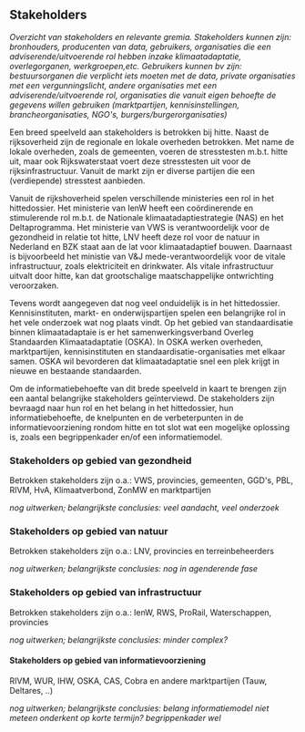 ## Stakeholders

*Overzicht van stakeholders en relevante gremia. Stakeholders kunnen zijn: bronhouders, producenten van data, gebruikers, organisaties die een adviserende/uitvoerende rol hebben inzake klimaatadaptatie, overlegorganen, werkgroepen,etc. Gebruikers kunnen bv zijn: bestuursorganen die verplicht iets moeten met de data, private organisaties met een vergunningslicht, andere organisaties met een adviserende/uitvoerende rol, organisaties die vanuit eigen behoefte de gegevens willen gebruiken (marktpartijen, kennisinstellingen, brancheorganisaties, NGO's, burgers/burgerorganisaties)*

Een breed speelveld aan stakeholders is betrokken bij hitte. Naast de rijksoverheid zijn de regionale en lokale overheden betrokken. Met name de lokale overheden, zoals de gemeenten, voeren de stresstesten m.b.t. hitte uit, maar ook Rijkswaterstaat voert deze stresstesten uit voor de rijksinfrastructuur. Vanuit de markt zijn er diverse partijen die een (verdiepende) stresstest aanbieden. 

Vanuit de rijkshoverheid spelen verschillende ministeries een rol in het hittedossier. Het ministerie van IenW heeft een coördinerende en stimulerende rol m.b.t. de Nationale klimaatadaptiestrategie (NAS) en het Deltaprogramma. Het ministerie van VWS is verantwoordelijk voor de gezondheid in relatie tot hitte, LNV heeft deze rol voor de natuur in Nederland en BZK staat aan de lat voor klimaatadaptief bouwen. Daarnaast is bijvoorbeeld het ministie van V&J mede-verantwoordelijk voor de vitale infrastructuur, zoals elektriciteit en drinkwater. Als vitale infrastructuur uitvalt door hitte, kan dat grootschalige maatschappelijke ontwrichting veroorzaken. 

Tevens wordt aangegeven dat nog veel onduidelijk is in het hittedossier. Kennisinstituten, markt- en onderwijspartijen spelen een belangrijke rol in het vele onderzoek wat nog plaats vindt. Op het gebied van standaardisatie binnen klimaatadaptaie is er het samenwerkingsverband Overleg Standaarden Klimaatadaptatie (OSKA). In OSKA werken overheden, marktpartijen, kennisinstituten en standaardisatie-organisaties met elkaar samen. OSKA wil bevorderen dat klimaatadaptatie snel een plek krijgt in nieuwe en bestaande standaarden.

Om de informatiebehoefte van dit brede speelveld in kaart te brengen zijn een aantal belangrijke stakeholders geïnterviewd. De stakeholders zijn bevraagd naar hun rol en het belang in het hittedossier, hun informatiebehoefte, de knelpunten en de verbeterpunten in de informatievoorziening rondom hitte en tot slot wat een mogelijke oplossing is, zoals een begrippenkader en/of een informatiemodel. 

### Stakeholders op gebied van gezondheid
Betrokken stakeholders zijn o.a.: VWS, provincies, gemeenten, GGD's, PBL, RIVM, HvA, Klimaatverbond, ZonMW en marktpartijen

*nog uitwerken; belangrijkste conclusies: veel aandacht, veel onderzoek*

### Stakeholders op gebied van natuur
Betrokken stakeholders zijn o.a.: LNV, provincies en terreinbeheerders

*nog uitwerken; belangrijkste conclusies: nog in agenderende fase*

### Stakeholders op gebied van infrastructuur
Betrokken stakeholders zijn o.a.: IenW, RWS, ProRail, Waterschappen, provincies

*nog uitwerken; belangrijkste conclusies: minder complex?*

#### Stakeholders op gebied van informatievoorziening
RIVM, WUR, IHW, OSKA, CAS, Cobra en andere marktpartijen (Tauw, Deltares, ..)

*nog uitwerken; belangrijkste conclusies: belang informatiemodel niet meteen onderkent op korte termijn? begrippenkader wel*
